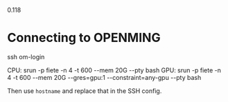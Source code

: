 0.118


# Connecting to OPENMING
ssh om-login


CPU: srun -p fiete -n 4 -t 600 --mem 20G --pty bash
GPU: srun -p fiete -n 4 -t 600 --mem 20G --gres=gpu:1 --constraint=any-gpu --pty bash

Then use `hostname` and replace that in the SSH config. 